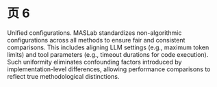 # 页 6
Unified configurations. MASLab standardizes non-algorithmic configurations across all methods to ensure fair and consistent comparisons. This includes aligning LLM settings (e.g., maximum token limits) and tool parameters (e.g., timeout durations for code execution). Such uniformity eliminates confounding factors introduced by implementation-level differences, allowing performance comparisons to reflect true methodological distinctions.